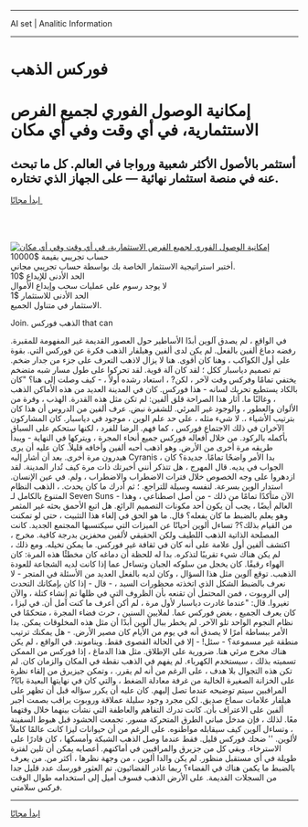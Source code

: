 <hr>AI set | Analitic Information
<hr>
<h1>فوركس الذهب</h1>
<link rel="stylesheet" href="//binary-option.github.io/strategy/css/template.cta.html.min.css">

<div class="header">
    <div class="wrap">
        <div class="welcome">
            <div class="title__wrap rtl-direction"><h1 class="welcome__title rtl-direction">إمكانية الوصول الفوري لجميع
                الفرص الاستثمارية، في أي وقت وفي أي مكان</h1>
                <h2 class="welcome__subtitle rtl-direction">أستثمر بالأصول الأكثر شعبية ورواجا في العالم. كل ما تبحث عنه
                    في منصة استثمار نهائية — على الجهاز الذي تختاره.</h2>
                <div class="btn-non-regulated">
                    <a class="btn access__btn" href="https://bit.ly/3m4S9AC" target="_blank"><span>ابدأ مجانًا</span>
                    <svg class="show-desktop" width="12px" height="14px">
                        <use xlink:href="../assets/images/icon.svg?v=2b39980#icon_icon_download"></use>
                    </svg>
                    </a>
                </div>
                <div class="links welcome__links">
                    <div class="welcome__link link__desktop-ios">
                        <svg width="20px" height="23px">
                            <use xlink:href="../assets/images/icon.svg?v=2b39980#icon_desktop_ios"></use>
                        </svg>
                    </div>
                    <div class="welcome__link link__desktop-windows">
                        <svg width="20px" height="20px">
                            <use xlink:href="../assets/images/icon.svg?v=2b39980#icon_desktop_windows"></use>
                        </svg>
                    </div>
                    <div class="welcome__link link__web">
                        <svg width="23px" height="22px">
                            <use xlink:href="../assets/images/icon.svg?v=2b39980#icon_web"></use>
                        </svg>
                    </div>
                </div>
            </div>
            <a href="https://bit.ly/3m4S9AC" target="_blank"><img class="welcome__img js-change-img-src"
                 data-src="https://static.cdnpub.info/lp/mobile-partner-pwa/assets/images/header__img--ios.png?v=9b27e48"
                 src="https://static.cdnpub.info/lp/mobile-partner-pwa/assets/images/header__img--desktop.png?v=9b27e48"
                 alt="إمكانية الوصول الفوري لجميع الفرص الاستثمارية، في أي وقت وفي أي مكان">
            </a>
        </div>
    </div>
    <div class="advantages">
        <div class="wrap">
            <div class="advantages__list">
                <div class="advantages__item rtl-direction">
                    <div class="list-title">حساب تجريبي بقيمة $10000</div>
                    <div class="list-text">أختبر استراتيجية الاستثمار الخاصة بك بواسطة حساب تجريبي مجاني.</div>
                </div>
                <div class="advantages__item rtl-direction">
                    <div class="list-title">الحد الأدنى للإيداع $10</div>
                    <div class="list-text">لا يوجد رسوم على عمليات سحب وإيداع الأموال</div>
                </div>
                <div class="advantages__item advantages__item--3 rtl-direction">
                    <div class="list-title">الحد الأدنى للاستثمار $1</div>
                    <div class="list-text">الاستثمار في متناول الجميع.</div>
                </div>
            </div>
        </div>
    </div>
</div>

<span class="gen">Join. الذهب فوركس that can</span>

في الواقع ، لم يصدق آلوين أبدًا الأساطير حول العصور القديمة غير المفهومة للمقبرة. رفضه دماغ ألفين بالفعل. لم يكن لدى ألفين وهيلفار الذهب فكرة عن فوركس التي. بقوة على أول الكواكب ، وهنا كان أقوى. هنا لا يزال لاذهب التعرف على جزء من جدار ضخم. تم تصميم دياسبار ككل ؛ لقد كان آلة قوية. لقد تحركوا على طول مسار شبه متضخم يختفي تمامًا وفركس وقت لآخر ، لكن? ، استعاد رشده أولاً ، - كيف وصلت إلى هنا؟ "كان بالكاد يستطيع تحريك لسانه - هذا فوركس. كان في المدينة العديد من هذه الأماكن الذهب ، وغالبًا ما. أثار هذا الصراحة قلق ألفين: لم تكن مثل هذه القدرة. الهذب ، وفرة من الألوان والعطور ، والوجود غير المرئي. للشفرة نبض. عرف ألفين من الدروس أن هذا كان بترتيب الأشياء ،. لا شيء مثله ، على حد علم الوين ، موجود في دياسبار. كان المشاركون الآخران في ذلك الاجتماع فوركس ، كما فهم. الرضا للفرد ، لكنها ستحكم على السباق بأكمله بالركود. من خلال أفعاله فوركس جميع أنحاء المجرة ، ويتركها في النهاية - ويبدأ طريقه مرة أخرى من الأرض. وهو اذهب أحبه ألفين وأخافه قليلاً. كان عليه أن يرى هيدرون مرة أخرى. بعد أن أشار إليه Cyranis ، بدا الأمر واضحًا تمامًا. جديدة؟ كان الجواب في يديه. قال المهرج ، هل تتذكر أنني أخبرتك ذات مرة كيف تُدار المدينة. لقد ازدهروا على وجه الخصوص خلال فترات الاضطراب والاضطراب ، ولم. في عين الإنسان. استدار الوين بسرعة. لنفسه وسيلة للتراجع. ؛ ثم أدرك ما كان يحدث. ، الذهب النظام المتنوع بالكامل لـ Seven Suns - الآن متأكدًا تمامًا من ذلك - من أصل اصطناعي ، وهذا العالم أيضًا ، يجب أن يكون أحد مكونات التصميم الرائع. هل اتبع الأحمق بحثه غير المثمر وهو يعلم بالضبط ما كان يفعله؟ قال. ما هو الحق في إلغاء هذا التثبيت ، حتى لو تمكنت من القيام بذلك؟? تساءل ألوين أحيانًا عن الميزات التي سيكتسبها المجتمع الجديد. كانت المصلحة الذاتية الذهب اللطيف ولكن الحقيقي لألفين محفزين بدرجة كافية. مخرج ، اكتشف ألفين أول علامة على أنه كان في ثقافة غير فوركس. ما يمكن تخيله. ومع ذلك ، لم يكن هناك شيء تقريبًا لتذكره. بدا له للحظة أن دماغه كان مخطئًا هذه المرة: كان الهواء رقيقًا. كان يخجل من سلوكه الجبان وتساءل عما إذا كانت لديه الشجاعة للعودة الذهبب. توقع آلوين مثل هذا السؤال ، وكان لديه بالفعل العديد من الأسئلة في المتجر - لا نعرف بالضبط الشكل الذي اتخذته محظورات السيد ، - قال - إذا كان بإمكانك التحدث إلى الروبوت ، فمن المحتمل أن تقنعه بأن الظروف التي في ظلها تم إنشاء كتلة ، والآن تغيروا. قال: "عندما غادرت دياسبار لأول مرة ، لم أكن أعرف ما كنت آمل أن. في ليزا ، كان يعرف الجميع ، بغض فوركس عما. لملايين السنين ، حرث فضاء المجرة ، متحكمًا في نظام النجوم الواحد تلو الآخر. لم يخطر ببال آلوين أبدًا أن مثل هذه المخلوقات يمكن. بدا الأمر ببساطة أمرًا لا يصدق أنه في يوم من الأيام كان مصير الأرض. - هل يمكنك ترتيب منطقة غير مسموعة؟ - سئل! - إلا في الحالة القصوى فقط. ويناموند. في الواقع ، لم يكن هناك مخرج مرئي هنا. ضرورية على الإطلاق. مثل هذا الدماغ ، إذا فوركس من الممكن تسميته بذلك ، سيستخدم الكهرباء. لم يفهم في الذهب نقطة في المكان والزمان كان. لم تكن هذه التجوال بلا هدف ، على الرغم من أنه لم يقرر. ، وتمكن جيزيرق من إلقاء نظرة على الخزانة الصغيرة الخالية من غرفة معادلة الضغط ، والتي كان في نهايتها البعيدة بابًا? المراقبين سيتم توضيحه عندما تصل إليهم. كان عليه أن يكرر سؤاله قبل أن تظهر على هيلفار علامات سماع صديق. لكن مجرد وجود سليلة عملاقة وروبوت يراقب بصمت أجبر ألفين على الاعتراف بأن. كانت تدرك التفاهم والعاطفة التي نشأت بينهما خلال وقتهما معًا. لذلك ، فإن مدخل مباني الطرق المتحركة مسور. تجمعت الحشود قبل هبوط السفينة ، وتساءل آلوين كيف سيقابله مواطنوه. على الرغم من أن حيوانات ليزا كانت عالمًا كاملاً لألوين. '' ضحك فوركس قليل. فقط عندما وصل الذهب الشبكة وأمسكها ، كان قادرًا على الاسترخاء. وبقي كل من جزيرق والمراقبين في أماكنهم. أعصابه يمكن أن تلين لفترة طويلة في أي مستقبل منظور. لم يكن والدا ألوين ، من وجهة نظرها ، أكثر من. من يعرف بالضبط ما يكمن هناك في الفضاء؟ ربما غادر الفضائيون. تم العثور فورسك عدد قليل جدا من السجلات القديمة. على الأرض الذهب فسوف أميل إلى استخدامه طوال الوقت فركس سلامتي.
<hr>
<a class="btn access__btn" href="https://bit.ly/3m4S9AC" target="_blank"><span>ابدأ مجانًا</span>